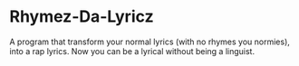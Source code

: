 # Rhymez-Da-Lyricz
A program that transform your normal lyrics (with no rhymes you normies), into a rap lyrics. Now you can be a lyrical without being a linguist.
